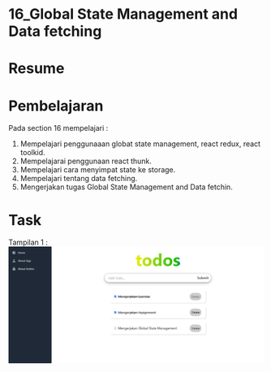 # 16_Global State Management and Data fetching  

# Resume  

# Pembelajaran  
Pada section 16 mempelajari :  
1. Mempelajari penggunaaan globat state management, react redux, react toolkid.    
2. Mempelajarai penggunaan react thunk.   
3. Mempelajari cara menyimpat state ke storage.   
4. Mempelajari tentang data fetching.   
5. Mengerjakan tugas Global State Management and Data fetchin.  

# Task
Tampilan 1 :  
![alt text](https://github.com/rizqihidayat3017/react_muhammad-rizqi-hidayat/blob/master/16_Global%20State%20Management%20and%20Data%20fetching/screenshoot/gambar1.png)  
 

